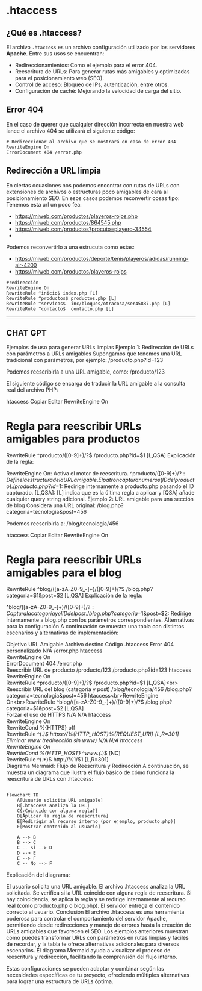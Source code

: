 # .htaccess
## ¿Qué es .htaccess?
El archivo  `.htaccess` es un archivo configuración utilizado por los servidores **Apache**.
Entre sus usos se encuentran:

- Redireccionamientos: Como el ejemplo para el error 404.
- Reescritura de URLs: Para generar rutas más amigables y optimizadas para el posicionamiento web (SEO).
- Control de acceso: Bloqueo de IPs, autenticación, entre otros.
- Configuración de caché: Mejorando la velocidad de carga del sitio.



## Error 404
En el caso de querer que cualquier dirección incorrecta en nuestra web lance el archivo 404 se utilizará el siguiente código:

```htaccess
# Redireccionar al archivo que se mostrará en caso de error 404
RewriteEngine On
ErrorDocument 404 /error.php
```

## Redirección a URL limpia
En ciertas ocuasiones nos podemos encontrar con rutas de URLs con extensiones de archivos o estructuras poco amigables de cara al posicionamiento SEO.
En esos casos podemos reconvertir cosas tipo:
Tenemos esta url un poco fea:
- https://miweb.com/productos/playeros-rojos.php
- https://miweb.com/productos/864545.php
- https://miweb.com/productos?procuto=playero-34554
- 
Podemos reconvertirlo a una estrucuta como estas:
- https://miweb.com/productos/deporte/tenis/playeros/adidas/running-air-4200
- https://miweb.com/productos/playeros-rojos

```htaccess
#redirección
RewriteEngine On
RewriteRule ^inicio$ index.php [L]
RewriteRule ^productos$ productos.php [L]
RewriteRule ^servicos$  inc/bloques/otracosa/ser45887.php [L]
RewriteRule ^contacto$  contacto.php [L]

```

------

CHAT GPT
----

Ejemplos de uso para generar URLs limpias
Ejemplo 1: Redirección de URLs con parámetros a URLs amigables
Supongamos que tenemos una URL tradicional con parámetros, por ejemplo:
/producto.php?id=123

Podemos reescribirla a una URL amigable, como:
/producto/123


El siguiente código se encarga de traducir la URL amigable a la consulta real del archivo PHP:

htaccess
Copiar
Editar
RewriteEngine On

# Regla para reescribir URLs amigables para productos
RewriteRule ^producto/([0-9]+)/?$ /producto.php?id=$1 [L,QSA]
Explicación de la regla:

RewriteEngine On: Activa el motor de reescritura.
^producto/([0-9]+)/?$: Define la estructura de la URL amigable. El patrón captura números (ID del producto).
/producto.php?id=$1: Redirige internamente a producto.php pasando el ID capturado.
[L,QSA]: [L] indica que es la última regla a aplicar y [QSA] añade cualquier query string adicional.
Ejemplo 2: URL amigable para una sección de blog
Considera una URL original:
/blog.php?categoria=tecnologia&post=456

Podemos reescribirla a:
/blog/tecnologia/456

htaccess
Copiar
Editar
RewriteEngine On

# Regla para reescribir URLs amigables para el blog
RewriteRule ^blog/([a-zA-Z0-9_-]+)/([0-9]+)/?$ /blog.php?categoria=$1&post=$2 [L,QSA]
Explicación de la regla:

^blog/([a-zA-Z0-9_-]+)/([0-9]+)/?$: Captura la categoría y el ID del post.
/blog.php?categoria=$1&post=$2: Redirige internamente a blog.php con los parámetros correspondientes.
Alternativas para la configuración
A continuación se muestra una tabla con distintos escenarios y alternativas de implementación:

Objetivo	URL Amigable	Archivo destino	Código .htaccess
Error 404 personalizado	N/A	/error.php	htaccess<br>RewriteEngine On<br>ErrorDocument 404 /error.php<br>
Reescribir URL de producto	/producto/123	/producto.php?id=123	htaccess<br>RewriteEngine On<br>RewriteRule ^producto/([0-9]+)/?$ /producto.php?id=$1 [L,QSA]<br>
Reescribir URL del blog (categoría y post)	/blog/tecnologia/456	/blog.php?categoria=tecnologia&post=456	htaccess<br>RewriteEngine On<br>RewriteRule ^blog/([a-zA-Z0-9_-]+)/([0-9]+)/?$ /blog.php?categoria=$1&post=$2 [L,QSA]<br>
Forzar el uso de HTTPS	N/A	N/A	htaccess<br>RewriteEngine On<br>RewriteCond %{HTTPS} off<br>RewriteRule ^(.*)$ https://%{HTTP_HOST}%{REQUEST_URI} [L,R=301]<br>
Eliminar www (redirección sin www)	N/A	N/A	htaccess<br>RewriteEngine On<br>RewriteCond %{HTTP_HOST} ^www\.(.*)$ [NC]<br>RewriteRule ^(.*)$ http://%1/$1 [L,R=301]<br>
Diagrama Mermaid: Flujo de Reescritura y Redirección
A continuación, se muestra un diagrama que ilustra el flujo básico de cómo funciona la reescritura de URLs con .htaccess:

```mermaid

flowchart TD
    A[Usuario solicita URL amigable]
    B[.htaccess analiza la URL]
    C{¿Coincide con alguna regla?}
    D[Aplicar la regla de reescritura]
    E[Redirigir al recurso interno (por ejemplo, producto.php)]
    F[Mostrar contenido al usuario]
    
    A --> B
    B --> C
    C -- Sí --> D
    D --> E
    E --> F
    C -- No --> F

```    
Explicación del diagrama:

El usuario solicita una URL amigable.
El archivo .htaccess analiza la URL solicitada.
Se verifica si la URL coincide con alguna regla de reescritura.
Si hay coincidencia, se aplica la regla y se redirige internamente al recurso real (como producto.php o blog.php).
El servidor entrega el contenido correcto al usuario.
Conclusión
El archivo .htaccess es una herramienta poderosa para controlar el comportamiento del servidor Apache, permitiendo desde redirecciones y manejo de errores hasta la creación de URLs amigables que favorecen el SEO. Los ejemplos anteriores muestran cómo puedes transformar URLs con parámetros en rutas limpias y fáciles de recordar, y la tabla te ofrece alternativas adicionales para diversos escenarios. El diagrama Mermaid ayuda a visualizar el proceso de reescritura y redirección, facilitando la comprensión del flujo interno.

Estas configuraciones se pueden adaptar y combinar según las necesidades específicas de tu proyecto, ofreciendo múltiples alternativas para lograr una estructura de URLs óptima.
